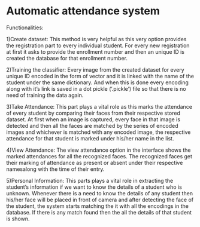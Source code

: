# Automatic attendance system

Functionalities:
 
 1)Create dataset:
    This method is very helpful as this very option provides the registration part to every individual
    student. For every new registration at first it asks to provide the enrollment number and then
    an unique ID is created the database for that enrollment number.
    
 2)Training the classifier:
    Every image from the created dataset for every unique ID encoded in the form of vector and it
    is linked with the name of the student under the same dictionary. And when this is done every
    encoding along with it’s link is saved in a dot pickle (’.pickle’) file so that there is no need of
    training the data again.
    
 3)Take Attendance:
    This part plays a vital role as this marks the attendance of every student by comparing their faces
    from their respective stored dataset. At first when an image is captured, every face in that image
    is detected and then all the faces are matched by the series of encoded images and whichever
    is matched with any encoded image, the respective attendance for that student is marked under
    his/her name in the list.
    
 4)View Attendance:
    The view attendance option in the interface shows the marked attendances for all the recognized
    faces. The recognized faces get their marking of attendance as present or absent under their
    respective namesalong with the time of their entry.
    
 5)Personal Information:
    This parts plays a vital role in extracting the student’s information if we want to know the details
    of a student who is unknown. Whenever there is a need to know the details of any student then
    his/her face will be placed in front of camera and after detecting the face of the student, the
    system starts matching the it with all the encodings in the database. If there is any match found
    then the all the details of that student is shown.
    
